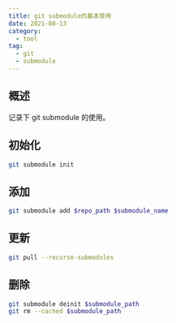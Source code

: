 ```yaml
---
title: git submodule的基本使用
date: 2021-08-13
category:
  - tool
tag:
  - git
  - submodule
---
```


## 概述

记录下 git submodule 的使用。

## 初始化

```bash
git submodule init
```

## 添加

```bash
git submodule add $repo_path $submodule_name
```

## 更新

```bash
git pull --recurse-submodules
```

## 删除

```bash
git submodule deinit $submodule_path
git rm --cached $submodule_path
```
